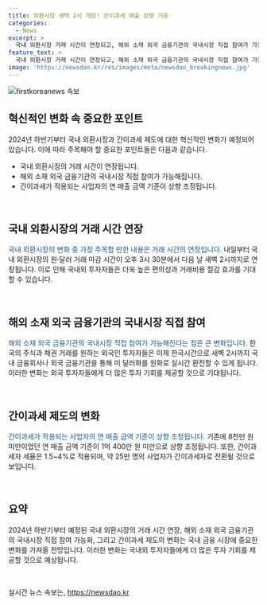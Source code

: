 ```yaml
---
title: 외환시장 새벽 2시 개장! 간이과세 매출 상향 기준
categories:
  - News
excerpt: >
  국내 외환시장 거래 시간이 연장되고, 해외 소재 외국 금융기관의 국내시장 직접 참여가 가능해집니다. 간이과세가 적용되는 사업자의 연 매출 금액 기준도 상향 조정됩니다. 외환시장의 거래 시간 연장으로 국내외 투자자들의 환전 편의가 증가하고, 부가가치세 부담을 덜어주기 위한 간이과세 제도가 개편됩니다. 이로 인해 약 25만 명의 사업자가 간이과세자로 전환될 전망이며, 부동산임대업이나 과세유흥장소에 해당하는 사업자의 적용 기준은 유지됩니다.
feature_text: >
  국내 외환시장 거래 시간이 연장되고, 해외 소재 외국 금융기관의 국내시장 직접 참여가 가능해집니다. 간이과세가 적용되는 사업자의 연 매출 금액 기준도 상향 조정됩니다. 외환시장의 거래 시간 연장으로 국내외 투자자들의 환전 편의가 증가하고, 부가가치세 부담을 덜어주기 위한 간이과세 제도가 개편됩니다. 이로 인해 약 25만 명의 사업자가 간이과세자로 전환될 전망이며, 부동산임대업이나 과세유흥장소에 해당하는 사업자의 적용 기준은 유지됩니다.
image: 'https://newsdao.kr/res/images/meta/newsdao_breakingnews.jpg'
---
```


<p><img src="https://newsdao.kr/res/images/meta/newsdao_breakingnews.jpg" alt="firstkoreanews 속보" /></p>

<h2 data-ke-size="size26">혁신적인 변화 속 중요한 포인트</h2>

<p>2024년 하반기부터 국내 외환시장과 간이과세 제도에 대한 혁신적인 변화가 예정되어 있습니다. 이에 따라 주목해야 할 중요한 포인트들은 다음과 같습니다.</p>

<ul>
    <li>국내 외환시장의 거래 시간이 연장됩니다.</li>
    <li>해외 소재 외국 금융기관의 국내시장 직접 참여가 가능해집니다.</li>
    <li>간이과세가 적용되는 사업자의 연 매출 금액 기준이 상향 조정됩니다.</li>
</ul>

<p data-ke-size="size16">&nbsp;</p>

<h2 data-ke-size="size26">국내 외환시장의 거래 시간 연장</h2>

<p><span style="color: #1a5490;">국내 외환시장의 변화 중 가장 주목할 만한 내용은 거래 시간의 연장입니다.</span> 내일부터 국내 외환시장의 원·달러 거래 마감 시간이 오후 3시 30분에서 다음 날 새벽 2시까지로 연장됩니다. 이로 인해 국내외 투자자들은 더욱 높은 편의성과 거래비용 절감 효과를 기대할 수 있습니다.</p>

<p data-ke-size="size16">&nbsp;</p>

<h2 data-ke-size="size26">해외 소재 외국 금융기관의 국내시장 직접 참여</h2>

<p><span style="color: #1a5490;">해외 소재 외국 금융기관의 국내시장 직접 참여가 가능해진다는 점은 큰 변화입니다.</span> 한국의 주식과 채권 거래를 원하는 외국인 투자자들은 이제 한국시간으로 새벽 2시까지 국내 금융회사나 외국 금융기관을 통해 미 달러화를 원화로 실시간 환전할 수 있게 됩니다. 이러한 변화는 외국 투자자들에게 더 많은 투자 기회를 제공할 것으로 기대됩니다.</p>

<p data-ke-size="size16">&nbsp;</p>

<h2 data-ke-size="size26">간이과세 제도의 변화</h2>

<p><span style="color: #1a5490;">간이과세가 적용되는 사업자의 연 매출 금액 기준이 상향 조정됩니다.</span> 기존에 8천만 원 미만이었던 연 매출 금액 기준이 1억 400만 원 미만으로 상향 조정됩니다. 또한, 간이과세자 세율은 1.5~4%로 적용되며, 약 25만 명의 사업자가 간이과세자로 전환될 것으로 보입니다.</p>

<p data-ke-size="size16">&nbsp;</p>

<h2 data-ke-size="size26">요약</h2>

<p>2024년 하반기부터 예정된 국내 외환시장의 거래 시간 연장, 해외 소재 외국 금융기관의 국내시장 직접 참여 가능화, 그리고 간이과세 제도의 변화는 국내 금융 시장에 중요한 변화를 가져올 전망입니다. 이러한 변화는 국내외 투자자들에게 더 많은 투자 기회를 제공할 것으로 예상됩니다.</p>

<p data-ke-size="size16">&nbsp;</p>
실시간 뉴스 속보는, <a href="https://newsdao.kr" rel="dofollow">https://newsdao.kr</a>


